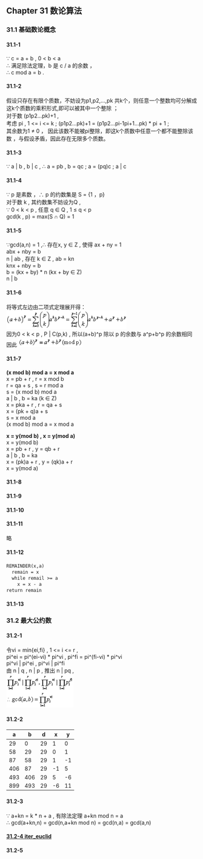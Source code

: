 ## Chapter 31 数论算法        

### 31.1 基础数论概念       

#### 31.1-1          
∵ c = a + b , 0 < b < a         
∴ 满足除法定理，b 是 c / a 的余数 ，    
∴ c mod a = b .                   

#### 31.1-2               
假设只存在有限个质数，不妨设为p1,p2,...,pk 共k个，则任意一个整数均可分解成这k个质数的乘积形式,即可以被其中一个整除 ；         
对于数 (p1p2...pk)+1 ,             
考虑 pi , 1 <= i <= k ; (p1p2...pk)+1 = (p1p2...pi-1pi+1...pk) * pi + 1 ;           
其余数为1 ≠ 0 ， 因此该数不能被pi整除，即这k个质数中任意一个都不能整除该数 ，与假设矛盾，因此存在无限多个质数。                    

#### 31.1-3                 
∵ a | b , b | c , ∴ a = pb , b = qc ; a = (pq)c  ;  a | c            
#### 31.1-4              
∵ p 是素数 ，∴ p 的约数集是 S = {1 ，p}            
对于数 k , 其约数集不妨设为Q ,         
∵ 0 < k < p , 任意 q ∈ Q , 1 ≤ q < p        
gcd(k , p) = max(S ∩ Q) = 1             

#### 31.1-5             
∵gcd(a,n) = 1 ,∴ 存在x, y ∈ Z , 使得 ax + ny = 1            
abx + nby = b            
n | ab , 存在 k ∈ Z ,  ab = kn           
knx + nby = b            
b = (kx + by) * n  (kx + by ∈ Z)                 
n | b               

#### 31.1-6                  
将等式左边由二项式定理展开得：![](img/3116a.gif)      
因为0 < k < p , P | C(p,k) , 所以(a+b)^p 除以 p 的余数与 a^p+b^p 的余数相同             
因此 ![](img/3116b.gif)          

#### 31.1-7             
**(x mod b) mod a = x mod a**                
x = pb + r , r = x mod b             
r = qa + s , s = r mod a      
s = (x mod b) mod a         
a | b , b = ka (k ∈ Z)           
x = pka + r , r = qa + s       
x = (pk + q)a + s          
s = x mod a               
(x mod b) mod a = x mod a               

**x = y(mod b) , x = y(mod a)**              
x = y(mod b)        
x = pb + r , y = qb + r          
a | b , b = ka        
x = (pk)a + r , y = (qk)a + r        
x = y(mod a)                

#### 31.1-8                  
            

#### 31.1-9 


#### 31.1-10          


#### 31.1-11 
略

#### 31.1-12      
    REMAINDER(x,a)
      remain = x
      while remail >= a
        x = x - a
    return remain 

#### 31.1-13         


### 31.2 最大公约数                 

#### 31.2-1               
令vi = min{ei,fi} , 1 <= i <= r ,       
pi^ei = pi^(ei-vi) * pi^vi , pi^fi = pi^(fi-vi) * pi^vi       
pi^vi | pi^ei , pi^vi | pi^fi    
由 n | q , n | p , 推出 n | pq ,          
![](img/3121.gif)         

#### 31.2-2    

a    |   b   |    d   |    x   |    y         
-|-|-|-|-                        
29   |   0   |    29   |   1   |    0          
58   |   29  |    29   |   0   |    1        
87   |   58   |   29    |  1    |   -1        
406  |   87  |    29   |   -1  |    5      
493  |   406  |   29   |   5    |   -6        
899  |   493  |   29    |  -6   |   11                  

#### 31.2-3              
∵ a+kn = k * n + a , 有除法定理 a+kn mod n = a     
∴ gcd(a+kn,n) = gcd(n,a+kn mod n) = gcd(n,a) = gcd(a,n)       

#### [31.2-4 iter_euclid](code/Euclid.java)            

#### 31.2-5        
